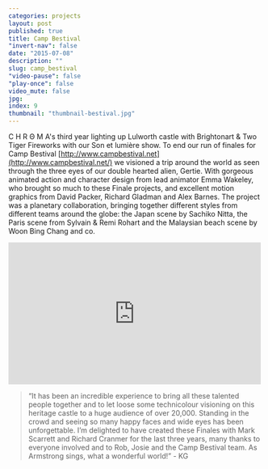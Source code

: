 ```yaml
---
categories: projects
layout: post
published: true
title: Camp Bestival 
"invert-nav": false
date: "2015-07-08"
description: ""
slug: camp_bestival
"video-pause": false
"play-once": false
video_mute: false
jpg: 
index: 9
thumbnail: "thumbnail-bestival.jpg"
---
```


C H R Θ M A's third year lighting up Lulworth castle with Brightonart & Two Tiger Fireworks with our  Son et lumière show. To end our run of finales for Camp Bestival  [http://www.campbestival.net](http://www.campbestival.net/) we visioned a trip around the world as seen through the three eyes of our double hearted alien, Gertie. With gorgeous animated action and character design from lead animator Emma Wakeley, who brought so much to these Finale projects, and excellent motion graphics from David Packer, Richard Gladman and Alex Barnes. The project was a planetary collaboration, bringing together different styles from different teams around the globe: the Japan scene by Sachiko Nitta, the Paris scene from Sylvain & Remi Rohart and the Malaysian beach scene by Woon Bing Chang and co. 

<iframe src="https://player.vimeo.com/video/72028010" width="500" height="281" frameborder="0" webkitallowfullscreen mozallowfullscreen allowfullscreen></iframe>



> “It has been an incredible experience to bring all these talented people together and to let loose some technicolour visioning on this heritage castle to a huge audience of over 20,000. Standing in the crowd and seeing so many happy faces and wide eyes has been unforgettable.  I’m delighted to have created these Finales with Mark Scarrett and Richard Cranmer for the last three years, many thanks to everyone involved and to Rob, Josie and the Camp Bestival team. As Armstrong sings, what a wonderful world!” - KG
